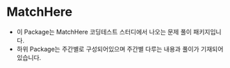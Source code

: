 MatchHere
====

+ 이 Package는 MatchHere 코딩테스트 스터디에서 나오는 문제 풀이 패키지입니다.
+ 하위 Package는 주간별로 구성되어있으며 주간별 다루는 내용과 풀이가 기재되어 있습니다.